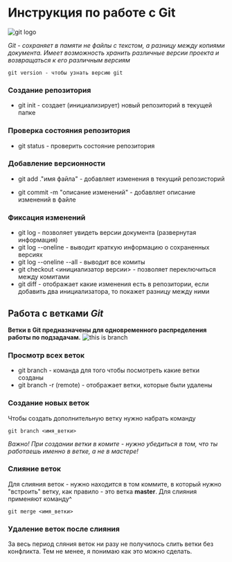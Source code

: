 # Инструкция по работе с Git

![git logo](https://upload.wikimedia.org/wikipedia/commons/thumb/e/e0/Git-logo.svg/1280px-Git-logo.svg.png)


*Git - сохраняет в памяти не файлы с текстом, а разницу между копиями документа. Имеет возможность хранить различные версии проекта и возвращаться к его различным версиям*

    git version - чтобы узнать версию git


### Создание репозитория


*    git init - создает (инициализирует) новый репозиторий в текущей папке

### Проверка состояния репозитория

* git status - проверить состояние репозитория

### Добавление версионности

*    git add .\"имя файла" - добавляет изменения в текущий репозисторий

*    git commit -m "описание изменений" - добавляет описание изменений в файле

### Фиксация изменений 
 * git log - позволяет увидеть версии документа (развернутая информация)
 * git log --oneline - выводит краткую информацию о сохраненных версиях
 * git log --oneline --all - выводит все комиты
 * git checkout <инициализатор версии> - позволяет переключиться между комитами
 * git diff - отображает какие изменения есть в репозитории, если добавить два инициализатора, то покажет разницу между ними

## __Работа с ветками *Git*__
__Ветки в Git предназначены для одновременного распределения работы по подзадачам.__
![this is branch](branch.jpeg)

### Просмотр всех веток
* git branch - команда для того чтобы посмотреть какие ветки созданы 
* git branch -r (remote) - отображает ветки, которые были удалены
### Создание новых веток 
Чтобы создать дополнительную ветку нужно набрать команду 
    
    git branch <имя_ветки>

_Важно! При создании ветки в комите - нужно убедиться в том, что ты работаешь именно в ветке, а не в мастере!_

### Слияние веток
Для слияния веток - нужно находится в том коммите, в который нужно "встроить" ветку, как правило - это ветка __master__.
Для слияния применяют команду^ 

    git merge <имя_ветки>

### Удаление веток после слияния

За весь период сляния веток ни разу не получилось слить ветки без конфликта. Тем не менее, я понимаю как это можно сделать. 